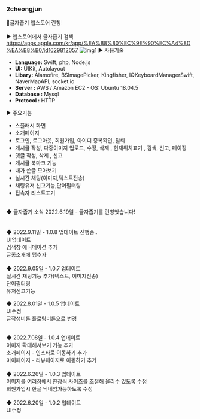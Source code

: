 ### 2cheongjun<br> 

📱글자줍기 앱스토어 런칭 <br><br>
▶ 앱스토어에서 글자줍기 검색<br>
https://apps.apple.com/kr/app/%EA%B8%80%EC%9E%90%EC%A4%8D%EA%B8%B0/id1629812057
![img1](https://user-images.githubusercontent.com/74134181/174625021-5d2e313c-60ce-4b5d-8a06-d1f4a8c694d1.png)
▶ 사용기술 <br>
- **Language:** Swift, php, Node.js
- **UI:** UIKit, Autolayout
- **Libary:** Alamofire, BSImagePicker, Kingfisher, IQKeyboardManagerSwift, NaverMapAPI, socket.io
- **Server :** AWS / Amazon EC2 - OS: Ubuntu 18.04.5
- **Database :** Mysql
- **Protocol :** HTTP  

▶ 주요기능<br> 
- 스플래시 화면<br>
- 소개페이지<br>
- 로그인, 로그아웃, 회원가입, 아이디 중복확인, 탈퇴<br>
- 게시글 작성, 다중이미지 업로드, 수정, 삭제 , 현재위치표기 , 검색,  신고, 페이징<br> 
- 댓글 작성, 삭제 , 신고<br> 
- 게시글 북마크 기능<br> 
- 내가 쓴글 모아보기<br>
- 실시간 채팅(이미지,텍스트전송)<br>
- 채팅유저 신고기능,단어필터링<br>
- 접속자 리스트표기<br>

<br>
◆ 글자줍기 소식
2022.6.19일 - 글자줍기를 런칭했습니다!<br>
<br>
<br>
◆ 2022.9.11일 - 1.0.8 업데이트 진행중..<br>
UI업데이트<br>
검색창 에니메이션 추가<br>
글줍소개에 탭추가<br>
<br>
◆ 2022.9.05일 - 1.0.7 업데이트<br>
실시간 채팅기능 추가(텍스트, 이미지전송)<br>
단어필터링<br>
유저신고기능<br>

◆ 2022.8.01일 - 1.0.5 업데이트<br>
UI수정<br>
글작성버튼 플로팅버튼으로 변경<br>

<br>
◆ 2022.7.08일 - 1.0.4 업데이트<br>
이미지 확대해서보기 기능 추가 <br>
소개페이지 - 인스타로 이동하기 추가<br>
마이페이지 - 리뷰페이지로 이동하기 추가<br>
<br>
◆ 2022.6.26일 - 1.0.3 업데이트<br>
이미지를 여러장에서 한장씩 사이즈를 조절해 올리수 있도록 수정<br>
회원가입시 한글 닉네임가능하도록 수정<br>
<br>
◆ 2022.6.20일 - 1.0.2 업데이트<br>
UI수정
<br>
<br>
<br>
